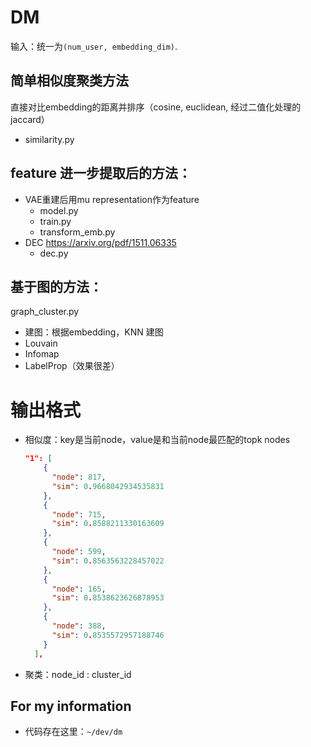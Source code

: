 # DM

输入：统一为`(num_user, embedding_dim)`.

## 简单相似度聚类方法

直接对比embedding的距离并排序（cosine, euclidean, 经过二值化处理的 jaccard）
- similarity.py

## feature 进一步提取后的方法：

- VAE重建后用mu representation作为feature
  - model.py
  - train.py
  - transform_emb.py
- DEC https://arxiv.org/pdf/1511.06335
  - dec.py

## 基于图的方法：

graph_cluster.py

- 建图：根据embedding，KNN 建图
- Louvain
- Infomap
- LabelProp（效果很差）


# 输出格式
- 相似度：key是当前node，value是和当前node最匹配的topk nodes
  ```json
  "1": [
      {
        "node": 817,
        "sim": 0.9668042934535831
      },
      {
        "node": 715,
        "sim": 0.8588211330163609
      },
      {
        "node": 599,
        "sim": 0.8563563228457022
      },
      {
        "node": 165,
        "sim": 0.8538623626878953
      },
      {
        "node": 388,
        "sim": 0.8535572957188746
      }
    ],
  ```
- 聚类：node_id : cluster_id

## For my information
- 代码存在这里：`~/dev/dm`
